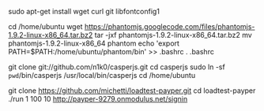 sudo apt-get install wget curl git libfontconfig1

cd /home/ubuntu
wget https://phantomjs.googlecode.com/files/phantomjs-1.9.2-linux-x86_64.tar.bz2
tar -jxf phantomjs-1.9.2-linux-x86_64.tar.bz2
mv phantomjs-1.9.2-linux-x86_64 phantom
echo 'export PATH=$PATH:/home/ubuntu/phantom/bin' >> .bashrc
. .bashrc

git clone git://github.com/n1k0/casperjs.git
cd casperjs
sudo ln -sf `pwd`/bin/casperjs /usr/local/bin/casperjs
cd /home/ubuntu

git clone https://github.com/michetti/loadtest-payper.git
cd loadtest-payper
./run 1 100 10 http://payper-9279.onmodulus.net/signin
